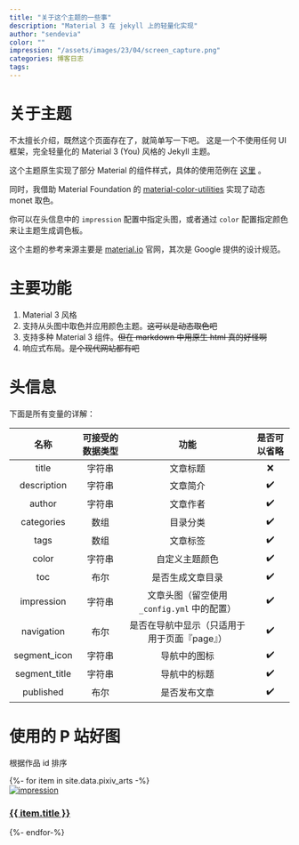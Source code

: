 ```yaml
---
title: "关于这个主题的一些事"
description: "Material 3 在 jekyll 上的轻量化实现"
author: "sendevia"
color: ""
impression: "/assets/images/23/04/screen_capture.png"
categories: 博客日志
tags:
---
```


# 关于主题

不太擅长介绍，既然这个页面存在了，就简单写一下吧。 这是一个不使用任何 UI 框架，完全轻量化的 Material 3 (You) 风格的 Jekyll 主题。

这个主题原生实现了部分 Material 的组件样式，具体的使用范例在 [这里](/components.html) 。

同时，我借助 Material Foundation 的 [material-color-utilities](https://github.com/material-foundation/material-color-utilities) 实现了动态 monet 取色。

你可以在头信息中的 `impression` 配置中指定头图，或者通过 `color` 配置指定颜色来让主题生成调色板。

这个主题的参考来源主要是 [material.io](https://material.io) 官网，其次是 Google 提供的设计规范。

# 主要功能

1. Material 3 风格
2. 支持从头图中取色并应用颜色主题。~~这可以是动态取色吧~~
3. 支持多种 Material 3 组件。~~但在 markdown 中用原生 html 真的好怪啊~~
4. 响应式布局。~~是个现代网站都有吧~~

# 头信息

下面是所有变量的详解：

|     名称      | 可接受的数据类型 |                     功能                     | 是否可以省略 |
| :-----------: | :--------------: | :------------------------------------------: | :----------: |
|     title     |      字符串      |                   文章标题                   |      ❌      |
|  description  |      字符串      |                   文章简介                   |      ✔️      |
|    author     |      字符串      |                   文章作者                   |      ✔️      |
|  categories   |       数组       |                   目录分类                   |      ✔️      |
|     tags      |       数组       |                   文章标签                   |      ✔️      |
|     color     |      字符串      |                自定义主题颜色                |      ✔️      |
|      toc      |       布尔       |               是否生成文章目录               |      ✔️      |
| impression  |      字符串      | 文章头图（留空使用 `_config.yml` 中的配置）  |      ✔️      |
|  navigation   |       布尔       | 是否在导航中显示（只适用于用于页面『page』） |      ✔️      |
| segment_icon  |      字符串      |                 导航中的图标                 |      ✔️      |
| segment_title |      字符串      |                 导航中的标题                 |      ✔️      |
|   published   |       布尔       |                 是否发布文章                 |      ✔️      |

# 使用的 P 站好图

根据作品 id 排序

<div id="about-pt4-pixiv-gallery">
  {%- for item in site.data.pixiv_arts -%}
  <a href="https://pixiv.net/artworks/{{ item.id }}" style="width: 240px">
    <div class="mcd" spec="focus">
      <img src="/assets/images/{{ item.id }}_p0.webp" alt="impression" loading="lazy"/>
      <div class="mcd-supporting">
        <h3>{{ item.title }}</h3>
      </div>
    </div>
  </a>
  {%- endfor-%}
</div>
